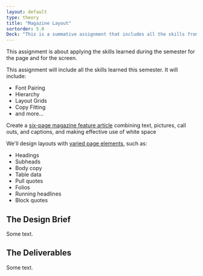 ```yaml
---
layout: default
type: theory
title: "Magazine Layout"
sortorder: 5.0
Deck: "This is a summative assignment that includes all the skills from the semester."
---
```

This assignment is about applying the skills learned during the semester for the page and for the screen. 

This assignment will include all the skills learned this semester. It will include: 

- Font Pairing
- Hierarchy
- Layout Grids
- Copy Fitting
- and more…

Create a [six-page magazine feature article](https://learning.oreilly.com/library/view/the-type-project/9780136816034/ch34.xhtml#ch34) combining text, pictures, call outs, and captions, and making effective use of white space

We'll design layouts with [varied page elements](https://learning.oreilly.com/library/view/the-art-of/9781315301532/xhtml/15_Chapter09.xhtml#ch9), such as:

- Headings
- Subheads
- Body copy
- Table data
- Pull quotes
- Folios
- Running headlines
- Block quotes

## The Design Brief

Some text.

## The Deliverables

Some text.